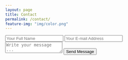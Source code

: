 ```yaml
---
layout: page
title: Contact 
permalink: /contact/
feature-img: "img/color.png"
---
```


<form action="https://getsimpleform.com/messages?form_api_token=352aab0a053514dbcdcf7d2d0b69857d" method="post">
  <input type='hidden' name='redirect_to' value='http://cobunny.com/thank-you' />
  <input type='text' name='name' placeholder='Your Full Name' />
  <input type='email' name='email' placeholder='Your E-mail Address' />
  <textarea name='message' placeholder='Write your message ...'></textarea>
  <input type='submit' value='Send Message'/>
</form>